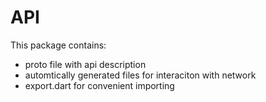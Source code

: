# API

This package contains:
- proto file with api description
- automtically generated files for interaciton with network
- export.dart for convenient importing
